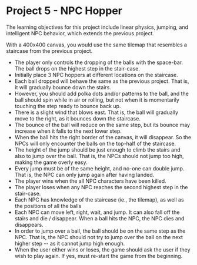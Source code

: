 # Project 5 - NPC Hopper

The learning objectives for this project include linear physics, jumping, and intelligent NPC behavior, which extends the previous project.

With a 400x400 canvas, you would use the same tilemap that resembles a staircase from the previous project. 

- The player only controls the dropping of the balls with the space-bar. The ball drops on the highest step in the stair-case.
- Initially place 3 NPC hoppers at different locations on the staircase.
- Each ball dropped will behave the same as the previous project. That is, it will gradually bounce down the stairs.
- However, you should add polka dots and/or patterns to the ball, and the ball should spin while in air or rolling, but not when it is momentarily touching the step ready to bounce back up.
- There is a slight wind that blows east. That is, the ball will gradually move to the right, as it bounces down the staircase. 
- The bounce of the ball will reduce on the same step, but its bounce may increase when it falls to the next lower step.
- When the ball hits the right border of the canvas, it will disappear. So the NPCs will only encounter the balls on the top-half of the staircase.
- The height of the jump should be just enough to climb the stairs and also to jump over the ball. That is, the NPCs should not jump too high, making the game overly easy.
- Every jump must be of the same height, and no-one can double jump. That is, the NPC can only jump again after having landed.
- The player wins when the all NPC characters have been killed.
- The player loses when any NPC reaches the second highest step in the stair-case.
- Each NPC has knowledge of the staircase (ie., the tilemap), as well as the positions of all the balls
- Each NPC can move left, right, wait, and jump. It can also fall off the stairs and die / disappear. When a ball hits the NPC, the NPC dies and disappears.
- In order to jump over a ball, the ball should be on the same step as the NPC. That is, the NPC should not try to jump over the ball on the next higher step -- as it cannot jump high enough.
- When the user either wins or loses, the game should ask the user if they wish to play again. If yes, must re-start the game from the beginning.
